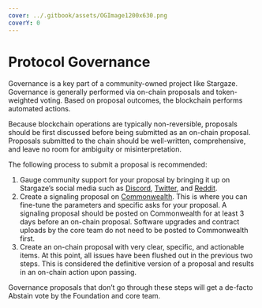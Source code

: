 ```yaml
---
cover: ../.gitbook/assets/OGImage1200x630.png
coverY: 0
---
```


# Protocol Governance

Governance is a key part of a community-owned project like Stargaze. Governance is generally performed via on-chain proposals and token-weighted voting. Based on proposal outcomes, the blockchain performs automated actions.

Because blockchain operations are typically non-reversible, proposals should be first discussed before being submitted as an on-chain proposal. Proposals submitted to the chain should be well-written, comprehensive, and leave no room for ambiguity or misinterpretation.

The following process to submit a proposal is recommended:

1. Gauge community support for your proposal by bringing it up on Stargaze’s social media such as [Discord](https://discord.gg/stargaze), [Twitter](https://twitter.com/stargazezone), and [Reddit](https://www.reddit.com/r/stargaze).
2. Create a signaling proposal on [Commonwealth](https://commonwealth.im/stargaze/). This is where you can fine-tune the parameters and specific asks for your proposal. A signaling proposal should be posted on Commonwealth for at least 3 days before an on-chain proposal. Software upgrades and contract uploads by the core team do not need to be posted to Commonwealth first.
3. Create an on-chain proposal with very clear, specific, and actionable items. At this point, all issues have been flushed out in the previous two steps. This is considered the definitive version of a proposal and results in an on-chain action upon passing.

Governance proposals that don’t go through these steps will get a de-facto Abstain vote by the Foundation and core team.
